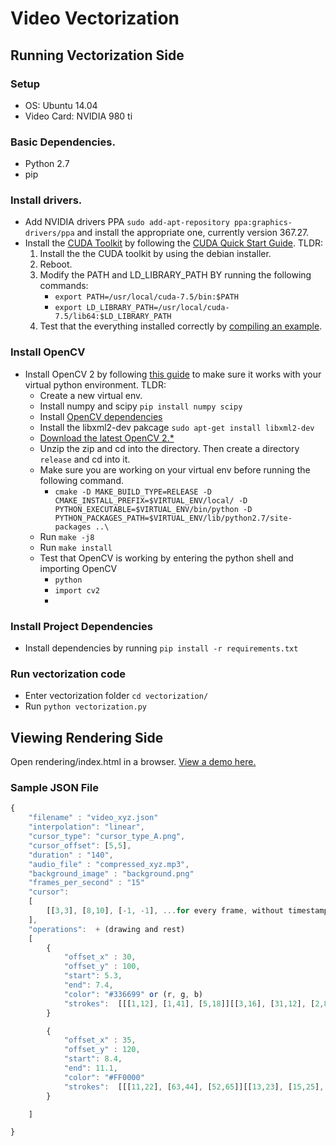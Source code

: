 # Video Vectorization

## Running Vectorization Side

### Setup
* OS: Ubuntu 14.04
* Video Card: NVIDIA 980 ti

### Basic Dependencies.
* Python 2.7
* pip

### Install drivers.
* Add NVIDIA drivers PPA `sudo add-apt-repository ppa:graphics-drivers/ppa` and install the appropriate one, currently version 367.27.
* Install the [CUDA Toolkit](https://developer.nvidia.com/cuda-downloads) by following the [CUDA Quick Start Guide](http://developer.download.nvidia.com/compute/cuda/7.5/Prod/docs/sidebar/CUDA_Quick_Start_Guide.pdf). TLDR:
    1. Install the the CUDA toolkit by using the debian installer.
    2. Reboot.
    3. Modify the PATH and LD_LIBRARY_PATH BY running the following commands:
        * `export PATH=/usr/local/cuda-7.5/bin:$PATH`
        * `export LD_LIBRARY_PATH=/usr/local/cuda-7.5/lib64:$LD_LIBRARY_PATH`
    4. Test that the everything installed correctly by [compiling an example](http://docs.nvidia.com/cuda/cuda-getting-started-guide-for-linux/#compiling-examples).

### Install OpenCV
* Install OpenCV 2 by following [this guide](https://medium.com/@manuganji/installation-of-opencv-numpy-scipy-inside-a-virtualenv-bf4d82220313) to make sure it works with your virtual python environment. TLDR:
    * Create a new virtual env.
    * Install numpy and scipy `pip install numpy scipy`
    * Install [OpenCV dependencies](http://docs.opencv.org/2.4/doc/tutorials/introduction/linux_install/linux_install.html)
    * Install the libxml2-dev pakcage `sudo apt-get install libxml2-dev`
    * [Download the latest OpenCV 2.*](https://sourceforge.net/projects/opencvlibrary/files/opencv-unix/)
    * Unzip the zip and cd into the directory. Then create a directory `release` and cd into it.
    * Make sure you are working on your virtual env before running the following command. 
        * `cmake -D MAKE_BUILD_TYPE=RELEASE -D CMAKE_INSTALL_PREFIX=$VIRTUAL_ENV/local/ -D PYTHON_EXECUTABLE=$VIRTUAL_ENV/bin/python -D PYTHON_PACKAGES_PATH=$VIRTUAL_ENV/lib/python2.7/site-packages ..\`
    * Run `make -j8`
    * Run `make install`
    * Test that OpenCV is working by entering the python shell and importing OpenCV
        * `python`
        * `import cv2`
        * 
### Install Project Dependencies    
* Install dependencies by running `pip install -r requirements.txt`
 
### Run vectorization code
* Enter vectorization folder `cd vectorization/ `
* Run `python vectorization.py`

## Viewing Rendering Side
Open rendering/index.html in a browser.
[View a demo here.](https://rawgit.com/christianmemije/video-vectorization/master/rendering/index.html)

### Sample JSON File

```javascript
{
    "filename" : "video_xyz.json"
    "interpolation": "linear",
    "cursor_type": "cursor_type_A.png",
    "cursor_offset": [5,5],
    "duration" : "140",
    "audio_file" : "compressed_xyz.mp3",
    "background_image" : "background.png"
    "frames_per_second" : "15"
    "cursor":
    [
        [[3,3], [8,10], [-1, -1], ...for every frame, without timestamps
    ],
    "operations":  + (drawing and rest)
    [
        {
            "offset_x" : 30,
            "offset_y" : 100,
            "start": 5.3,
            "end": 7.4,
            "color": "#336699" or (r, g, b)
            "strokes":  [[[1,12], [1,41], [5,18]][[3,16], [31,12], [2,8]][[7,112], [151,6], [1,11]] ...]
        }

        {
            "offset_x" : 35,
            "offset_y" : 120,
            "start": 8.4,
            "end": 11.1,
            "color": "#FF0000"
            "strokes":  [[[11,22], [63,44], [52,65]][[13,23], [15,25], [1,18]] ...]
        }

    ]

}
```

